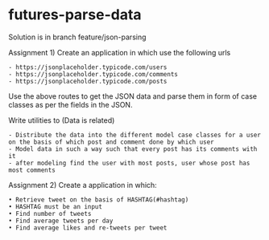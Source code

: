 # futures-parse-data

Solution is in branch feature/json-parsing

Assignment 1) Create an application in which use the following urls

	- https://jsonplaceholder.typicode.com/users
	- https://jsonplaceholder.typicode.com/comments
	- https://jsonplaceholder.typicode.com/posts

Use the above routes to get the JSON data and parse them in form of case classes as per the fields in the JSON.

Write utilities to (Data is related)

	- Distribute the data into the different model case classes for a user on the basis of which post and comment done by which user
	- Model data in such a way such that every post has its comments with it
	- after modeling find the user with most posts, user whose post has most comments

Assignment 2) Create a application in which:

	• Retrieve tweet on the basis of HASHTAG(#hashtag)
	• HASHTAG must be an input
	• Find number of tweets
	• Find average tweets per day
	• Find average likes and re-tweets per tweet
